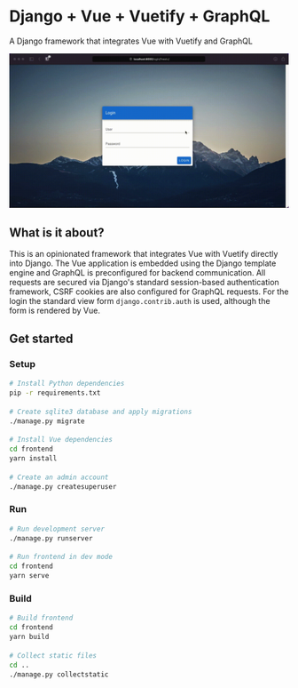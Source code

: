 # Django + Vue + Vuetify + GraphQL

A Django framework that integrates Vue with Vuetify and GraphQL

![Screencast of this Django application framework](.github/screencast.gif)

## What is it about?

This is an opinionated framework that integrates Vue with Vuetify directly into Django. 
The Vue application is embedded using the Django template engine and GraphQL is preconfigured for backend communication. 
All requests are secured via Django's standard session-based authentication framework, CSRF cookies are also configured for GraphQL requests. 
For the login the standard view form `django.contrib.auth` is used, although the form is rendered by Vue.

## Get started

### Setup

```bash
# Install Python dependencies
pip -r requirements.txt

# Create sqlite3 database and apply migrations
./manage.py migrate

# Install Vue dependencies
cd frontend
yarn install

# Create an admin account
./manage.py createsuperuser
```

### Run 

```bash
# Run development server
./manage.py runserver

# Run frontend in dev mode
cd frontend
yarn serve
```

### Build

```bash
# Build frontend
cd frontend 
yarn build

# Collect static files
cd ..
./manage.py collectstatic
```